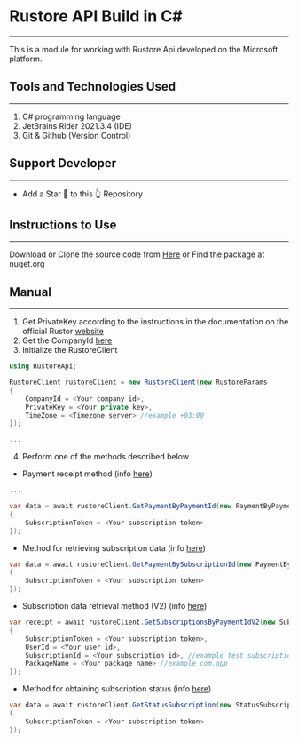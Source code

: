 # Rustore API Build in C#

---

This is a module for working with Rustore Api developed on the Microsoft platform.

## Tools and Technologies Used

---

1. C# programming language
2. JetBrains Rider 2021.3.4 (IDE)
3. Git & Github (Version Control)

## Support Developer

---

- Add a Star 🌟 to this 👆 Repository

## Instructions to Use 

---

Download or Clone the source code from [Here](https://github.com/deniszhigalov/rustore-api) or Find the package at nuget.org

## Manual

---

1. Get PrivateKey according to the instructions in the documentation on the official Rustor [website](https://help.rustore.ru//rustore/for_developers/worki_with_RuStore_API/authorization_rustore_api_1)
2. Get the CompanyId [here](https://console.rustore.ru/company/api-key)
3. Initialize the RustoreClient

```csharp
using RustoreApi;

RustoreClient rustoreClient = new RustoreClient(new RustoreParams
{
    CompanyId = <Your company id>,
    PrivateKey = <Your private key>,
    TimeZone = <Timezone server> //example +03:00
});

...
```

4. Perform one of the methods described below

- Payment receipt method (info [here](https://help.rustore.ru/rustore/for_developers/worki_with_RuStore_API/public_api_1))

```csharp
...

var data = await rustoreClient.GetPaymentByPaymentId(new PaymentByPaymentIdRequest
{
    SubscriptionToken = <Your subscription token>
});
```

- Method for retrieving subscription data (info [here](https://help.rustore.ru/rustore/for_developers/worki_with_RuStore_API/subscription_data_payment_id_3))

```csharp
var data = await rustoreClient.GetPaymentBySubscriptionId(new PaymentBySubscriptionIdRequest
{
    SubscriptionToken = <Your subscription token>
});
```

- Subscription data retrieval method (V2) (info [here](https://help.rustore.ru/rustore/for_developers/worki_with_RuStore_API/subscription_data_by_payment_id_2_))

```csharp
var receipt = await rustoreClient.GetSubscriptionsByPaymentIdV2(new SubscriptionsV2Request
{
    SubscriptionToken = <Your subscription token>,
    UserId = <Your user id>,
    SubscriptionId = <Your subscription id>, //example test_subscription_1
    PackageName = <Your package name> //example com.app
});
```

- Method for obtaining subscription status (info [here](https://help.rustore.ru/rustore/for_developers/worki_with_RuStore_API/subscription_status_by_payment_ID))

```csharp
var data = await rustoreClient.GetStatusSubscription(new StatusSubscriptionRequest
{
    SubscriptionToken = <Your subscription token>
});
```
